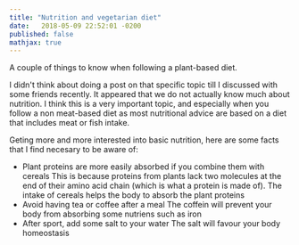 ```yaml
---
title: "Nutrition and vegetarian diet"
date:   2018-05-09 22:52:01 -0200
published: false
mathjax: true
---
```


A couple of things to know when following a plant-based diet.

I didn't think about doing a post on that specific topic till I discussed with some friends recently.
It appeared that we do not actually know much about nutrition.
I think this is a very important topic, and especially when you follow a non meat-based diet as most nutritional advice are based on a diet that includes meat or fish intake.

Geting more and more interested into basic nutrition, here are some facts that I find necesary to be aware of:
- Plant proteins are more easily absorbed if you combine them with cereals
This is because proteins from plants lack two molecules at the end of their amino acid chain (which is what a protein is made of). The intake of cereals helps the body to absorb the plant proteins
- Avoid having tea or coffee after a meal
The coffein will prevent your body from absorbing some nutriens such as iron
- After sport, add some salt to your water
The salt will favour your body homeostasis
